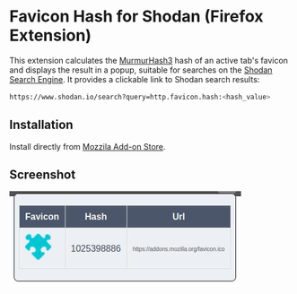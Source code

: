# Favicon Hash for Shodan (Firefox Extension)
This extension calculates the [MurmurHash3](https://en.wikipedia.org/wiki/MurmurHash) hash of an active tab's favicon and displays the result in a popup, suitable for searches on the [Shodan Search Engine](https://shodan.io). It provides a clickable link to Shodan search results:

```bash
https://www.shodan.io/search?query=http.favicon.hash:<hash_value>
```
## Installation

Install directly from [Mozzila Add-on Store](https://addons.mozilla.org/en-GB/firefox/addon/favicon-hash-for-shodan/).

## Screenshot

![Favicon Hash for Shodan Screenshot](screenshot/screenshot.jpeg)
